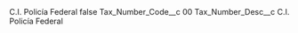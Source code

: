 <?xml version="1.0" encoding="UTF-8"?>
<CustomMetadata xmlns="http://soap.sforce.com/2006/04/metadata" xmlns:xsi="http://www.w3.org/2001/XMLSchema-instance" xmlns:xsd="http://www.w3.org/2001/XMLSchema">
    <label>C.I. Policía Federal</label>
    <protected>false</protected>
    <values>
        <field>Tax_Number_Code__c</field>
        <value xsi:type="xsd:string">00</value>
    </values>
    <values>
        <field>Tax_Number_Desc__c</field>
        <value xsi:type="xsd:string">C.I. Policía Federal</value>
    </values>
</CustomMetadata>
